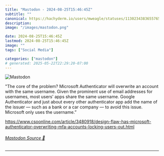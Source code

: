```yaml
---
title: "Mastodon - 2024-08-25T15:46:45Z"
subtitle: ""
canonical: https://hachyderm.io/users/mweagle/statuses/113023438365576537
description:
image: "/images/mastodon.png"

date: 2024-08-25T15:46:45Z
lastmod: 2024-08-25T15:46:45Z
image: ""
tags: ["Social Media"]

categories: ["mastodon"]
# generated: 2025-05-22T22:29:20-07:00
---
```

![Mastodon](/images/mastodon.png)

<p>&quot;The core of the problem? Microsoft Authenticator will overwrite an account with the same username. Given the prominent use of email addresses for usernames, most users’ apps share the same username. Google Authenticator and just about every other authenticator app add the name of the issuer — such as a bank or a car company — to avoid this issue. Microsoft only uses the username.”</p><p><a href="https://www.csoonline.com/article/3480918/design-flaw-has-microsoft-authenticator-overwriting-mfa-accounts-locking-users-out.html" target="_blank" rel="nofollow noopener noreferrer" translate="no"><span class="invisible">https://www.</span><span class="ellipsis">csoonline.com/article/3480918/</span><span class="invisible">design-flaw-has-microsoft-authenticator-overwriting-mfa-accounts-locking-users-out.html</span></a></p>


###### [Mastodon Source 🐘](https://hachyderm.io/@mweagle/113023438365576537)

___

